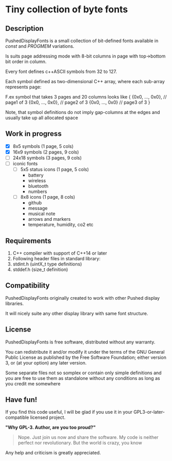 # Tiny collection of byte fonts

## Description

PushedDisplayFonts is a small collection of bit-defined fonts available in _const_ and _PROGMEM_ variations.

Is suits page addressing mode with 8-bit columns in page with top->bottom bit order in column.

Every font defines c++ASCII symbols from 32 to 127.

Each symbol defined as two-dimensional C++ array, where each sub-array represents page:

F.ex symbol that takes 3 pages and 20 columns looks like
{
  {0x0, ..., 0x0},  // page1 of 3
  {0x0, ..., 0x0},  // page2 of 3
  {0x0, ..., 0x0}   // page3 of 3
}

Note, that symbol definitions do not imply gap-columns at the edges and usually take up all allocated space

## Work in progress

- [x] 8x5 symbols (1 page, 5 cols)
- [x] 16x9 symbols (2 pages, 9 cols)
- [ ] 24x18 symbols (3 pages, 9 cols)
- [ ] iconic fonts
  - [ ] 5x5 status icons (1 page, 5 cols)
    - battery
    - wireless
    - bluetooth
    - numbers
  - [ ] 8x8 icons (1 page, 8 cols)
    - github
    - message
    - musical note
    - arrows and markers
    - temperature, humidity, co2 etc

## Requirements

1. C++ compiler with support of C++14 or later
2. Following header files in standard library:
  1. stdint.h (uintX_t type definitions)
  2. stddef.h (size_t definition)

## Compatibility

PushedDisplayFonts originally created to work with other Pushed display libraries.

It will nicely suite any other display library with same font structure.

## License

PushedDisplayFonts is free software, distributed without any warranty.

You can redistribute it and/or modify it under the terms of the GNU General Public License as published by the Free Software Foundation; either version 3, or (at your option) any later version.

Some separate files not so somplex or contain only simple definitions and you are free to use them
as standalone without any conditions as long as you credit me somewhere

## Have fun!
If you find this code useful, I will be glad if you use it in your GPL3-or-later-compatible licensed project.

**"Why GPL-3. Author, are you too proud?"**
> Nope. Just join us now and share the software.
> My code is neither perfect nor revolutionary. But the world is crazy, you know

Any help and criticism is greatly appreciated.